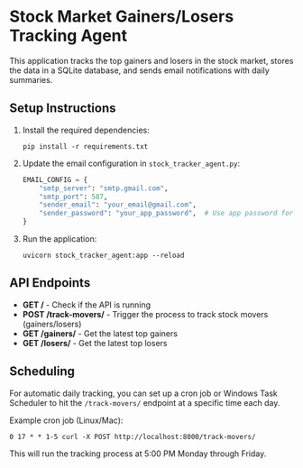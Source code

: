 # Stock Market Gainers/Losers Tracking Agent

This application tracks the top gainers and losers in the stock market, stores the data in a SQLite database, and sends email notifications with daily summaries.

## Setup Instructions

1. Install the required dependencies:
   ```
   pip install -r requirements.txt
   ```

2. Update the email configuration in `stock_tracker_agent.py`:
   ```python
   EMAIL_CONFIG = {
       "smtp_server": "smtp.gmail.com",
       "smtp_port": 587,
       "sender_email": "your_email@gmail.com",
       "sender_password": "your_app_password",  # Use app password for Gmail
   }
   ```

3. Run the application:
   ```
   uvicorn stock_tracker_agent:app --reload
   ```

## API Endpoints

- **GET /** - Check if the API is running
- **POST /track-movers/** - Trigger the process to track stock movers (gainers/losers)
- **GET /gainers/** - Get the latest top gainers
- **GET /losers/** - Get the latest top losers

## Scheduling

For automatic daily tracking, you can set up a cron job or Windows Task Scheduler to hit the `/track-movers/` endpoint at a specific time each day.

Example cron job (Linux/Mac):
```
0 17 * * 1-5 curl -X POST http://localhost:8000/track-movers/
```

This will run the tracking process at 5:00 PM Monday through Friday.
